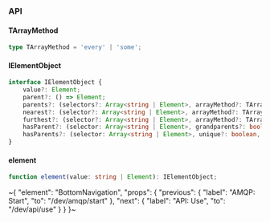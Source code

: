 

### API

#### TArrayMethod

```ts
type TArrayMethod = 'every' | 'some';
```

#### IElementObject

```ts
interface IElementObject {
    value?: Element;
    parent?: () => Element;
    parents?: (selectors?: Array<string | Element>, arrayMethod?: TArrayMethod) => Array<Element>;
    nearest?: (selector?: Array<string | Element>, arrayMethod?: TArrayMethod) => Element;
    furthest?: (selector?: Array<string | Element>, arrayMethod?: TArrayMethod) => Element;
    hasParent?: (selector: Array<string | Element>, grandparents?: boolean, arrayMethod?: TArrayMethod) => boolean;
    hasParents?: (selector: Array<string | Element>, unique?: boolean, arrayMethod?: TArrayMethod) => boolean;
}
```

#### element

```ts
function element(value: string | Element): IElementObject;
```

~{
  "element": "BottomNavigation",
  "props": {
    "previous": {
      "label": "AMQP: Start",
      "to": "/dev/amqp/start"
    },
    "next": {
      "label": "API: Use",
      "to": "/dev/api/use"
    }
  }
}~
